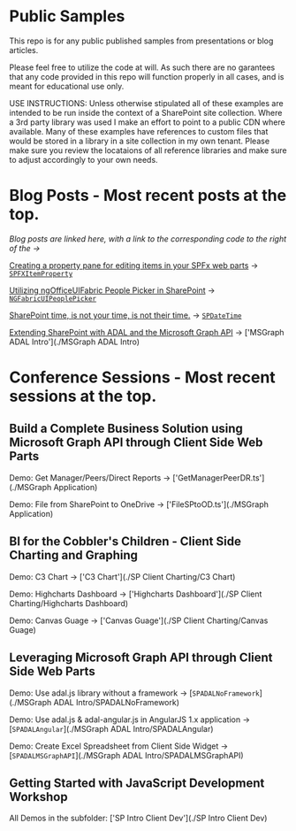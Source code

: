 # Public Samples
This repo is for any public published samples from presentations or blog articles.

Please feel free to utilize the code at will.  As such there are no garantees that any code provided in this repo will function properly in all cases, and is meant for educational use only.

USE INSTRUCTIONS: Unless otherwise stipulated all of these examples are intended to be run inside the context of a SharePoint site collection. Where a 3rd party library was used I make an effort to point to a public CDN where available. Many of these examples have references to custom files that would be stored in a library in a site collection in my own tenant.  Please make sure you review the locataions of all reference libraries and make sure to adjust accordingly to your own needs.

# Blog Posts - Most recent posts at the top.

*Blog posts are linked here, with a link to the corresponding code to the right of the ->*

[Creating a property pane for editing items in your SPFx web parts](http://wp.me/p7UKup-6D) -> [`SPFXItemProperty`](./SPFXItemProperty)

[Utilizing ngOfficeUIFabric People Picker in SharePoint](http://wp.me/p7UKup-5v) -> [`NGFabricUIPeoplePicker`](./NGFabricUIPeoplePicker)

[SharePoint time, is not your time, is not their time.](http://wp.me/p7UKup-5a) -> [`SPDateTime`](./SPDateTime)

[Extending SharePoint with ADAL and the Microsoft Graph API](http://wp.me/p7UKup-28) -> ['MSGraph ADAL Intro'](./MSGraph ADAL Intro)

# Conference Sessions - Most recent sessions at the top.

## Build a Complete Business Solution using Microsoft Graph API through Client Side Web Parts

Demo: Get Manager/Peers/Direct Reports -> ['GetManagerPeerDR.ts'](./MSGraph Application)

Demo: File from SharePoint to OneDrive -> ['FileSPtoOD.ts'](./MSGraph Application)

## BI for the Cobbler's Children - Client Side Charting and Graphing

Demo: C3 Chart -> ['C3 Chart'](./SP Client Charting/C3 Chart)

Demo: Highcharts Dashboard -> ['Highcharts Dashboard'](./SP Client Charting/Highcharts Dashboard)

Demo: Canvas Guage -> ['Canvas Guage'](./SP Client Charting/Canvas Guage)

## Leveraging Microsoft Graph API through Client Side Web Parts

Demo: Use adal.js library without a framework -> [`SPADALNoFramework`](./MSGraph ADAL Intro/SPADALNoFramework)

Demo: Use adal.js & adal-angular.js in AngularJS 1.x application -> [`SPADALAngular`](./MSGraph ADAL Intro/SPADALAngular) 

Demo: Create Excel Spreadsheet from Client Side Widget -> [`SPADALMSGraphAPI`](./MSGraph ADAL Intro/SPADALMSGraphAPI)

## Getting Started with JavaScript Development Workshop

All Demos in the subfolder: ['SP Intro Client Dev'](./SP Intro Client Dev)




